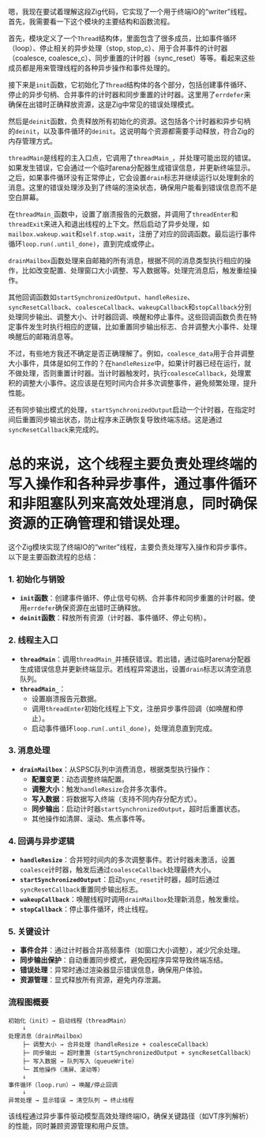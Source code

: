 嗯，我现在要试着理解这段Zig代码，它实现了一个用于终端IO的“writer”线程。首先，我需要看一下这个模块的主要结构和函数流程。

首先，模块定义了一个`Thread`结构体，里面包含了很多成员，比如事件循环（loop）、停止相关的异步处理（stop, stop_c）、用于合并事件的计时器（coalesce, coalesce_c）、同步重置的计时器（sync_reset）等等。看起来这些成员都是用来管理线程的各种异步操作和事件处理的。

接下来是`init`函数，它初始化了`Thread`结构体的各个部分，包括创建事件循环、停止的异步句柄、合并事件的计时器和同步重置的计时器。这里用了`errdefer`来确保在出错时正确释放资源，这是Zig中常见的错误处理模式。

然后是`deinit`函数，负责释放所有初始化的资源。这包括各个计时器和异步句柄的`deinit`，以及事件循环的`deinit`。这说明每个资源都需要手动释放，符合Zig的内存管理方式。

`threadMain`是线程的主入口点，它调用了`threadMain_`，并处理可能出现的错误。如果发生错误，它会通过一个临时arena分配器生成错误信息，并更新终端显示。之后，如果事件循环没有正常停止，它会设置`drain`标志并继续运行以处理剩余的消息。这里的错误处理涉及到了终端的渲染状态，确保用户能看到错误信息而不是空白屏幕。

在`threadMain_`函数中，设置了崩溃报告的元数据，并调用了`threadEnter`和`threadExit`来进入和退出线程的上下文。然后启动了异步处理，如`mailbox.wakeup.wait`和`self.stop.wait`，注册了对应的回调函数。最后运行事件循环`loop.run(.until_done)`，直到完成或停止。

`drainMailbox`函数处理来自邮箱的所有消息，根据不同的消息类型执行相应的操作，比如改变配置、处理窗口大小调整、写入数据等。处理完消息后，触发重绘操作。

其他回调函数如`startSynchronizedOutput`、`handleResize`、`syncResetCallback`、`coalesceCallback`、`wakeupCallback`和`stopCallback`分别处理同步输出、调整大小、计时器回调、唤醒和停止事件。这些回调函数负责在特定事件发生时执行相应的逻辑，比如重置同步输出标志、合并调整大小事件、处理唤醒后的邮箱消息等。

不过，有些地方我还不确定是否正确理解了。例如，`coalesce_data`用于合并调整大小事件，具体是如何工作的？在`handleResize`中，如果计时器已经在运行，就不做处理，否则重置计时器。当计时器触发时，执行`coalesceCallback`，处理累积的调整大小事件。这应该是在短时间内合并多次调整事件，避免频繁处理，提升性能。

还有同步输出模式的处理，`startSynchronizedOutput`启动一个计时器，在指定时间后重置同步输出状态，防止程序未正确恢复导致终端冻结。这是通过`syncResetCallback`来完成的。

总的来说，这个线程主要负责处理终端的写入操作和各种异步事件，通过事件循环和非阻塞队列来高效处理消息，同时确保资源的正确管理和错误处理。
================================================
这个Zig模块实现了终端IO的“writer”线程，主要负责处理写入操作和异步事件。以下是主要函数流程的总结：

### 1. **初始化与销毁**
- **`init`函数**：创建事件循环、停止信号句柄、合并事件和同步重置的计时器。使用`errdefer`确保资源在出错时正确释放。
- **`deinit`函数**：释放所有资源（计时器、事件循环、停止句柄）。

### 2. **线程主入口**
- **`threadMain`**：调用`threadMain_`并捕获错误。若出错，通过临时arena分配器生成错误信息并更新终端显示。若线程异常退出，设置`drain`标志以清空消息队列。
- **`threadMain_`**：
  - 设置崩溃报告元数据。
  - 调用`threadEnter`初始化线程上下文，注册异步事件回调（如唤醒和停止）。
  - 启动事件循环`loop.run(.until_done)`，处理消息直到完成。

### 3. **消息处理**
- **`drainMailbox`**：从SPSC队列中消费消息，根据类型执行操作：
  - **配置变更**：动态调整终端配置。
  - **调整大小**：触发`handleResize`合并多次事件。
  - **写入数据**：将数据写入终端（支持不同内存分配方式）。
  - **同步输出**：启动计时器`startSynchronizedOutput`，超时后重置状态。
  - 其他操作如清屏、滚动、焦点事件等。

### 4. **回调与异步逻辑**
- **`handleResize`**：合并短时间内的多次调整事件。若计时器未激活，设置`coalesce`计时器，触发后通过`coalesceCallback`处理最终大小。
- **`startSynchronizedOutput`**：启动`sync_reset`计时器，超时后通过`syncResetCallback`重置同步输出标志。
- **`wakeupCallback`**：唤醒线程时调用`drainMailbox`处理新消息，触发重绘。
- **`stopCallback`**：停止事件循环，终止线程。

### 5. **关键设计**
- **事件合并**：通过计时器合并高频事件（如窗口大小调整），减少冗余处理。
- **同步输出保护**：自动重置同步模式，避免因程序异常导致终端冻结。
- **错误处理**：异常时通过渲染器显示错误信息，确保用户体验。
- **资源管理**：显式释放所有资源，避免内存泄漏。

### 流程图概要
```
初始化（init）→ 启动线程（threadMain）
    ↓
处理消息（drainMailbox）
    ├─ 调整大小 → 合并处理（handleResize + coalesceCallback）
    ├─ 同步输出 → 超时重置（startSynchronizedOutput + syncResetCallback）
    ├─ 写入数据 → 队列写入（queueWrite）
    └─ 其他操作（清屏、滚动等）
    ↓
事件循环（loop.run）→ 唤醒/停止回调
    ↓
异常处理 → 显示错误 → 清空队列 → 终止线程
``` 

该线程通过异步事件驱动模型高效处理终端IO，确保关键路径（如VT序列解析）的性能，同时兼顾资源管理和用户反馈。